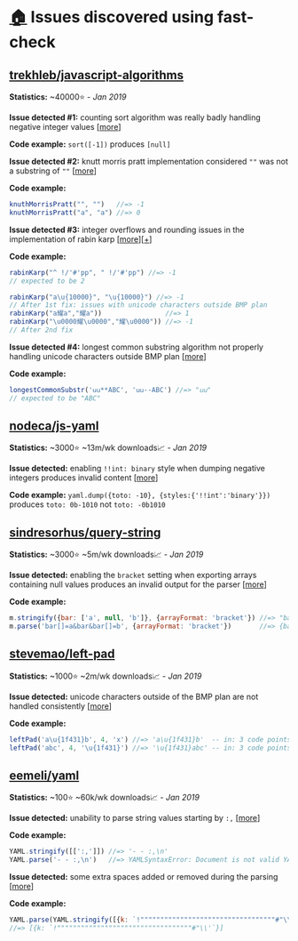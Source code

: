 # [:house:](../README.md) Issues discovered using fast-check

## [trekhleb/javascript-algorithms](https://github.com/trekhleb/javascript-algorithms/)

**Statistics:** ~40000⭐ - *Jan 2019*

**Issue detected #1:** counting sort algorithm was really badly handling negative integer values \[[more](https://github.com/trekhleb/javascript-algorithms/pull/100)\]

**Code example:** `sort([-1])` produces `[null]`

**Issue detected #2:** knutt morris pratt implementation considered `""` was not a substring of `""` \[[more](https://github.com/trekhleb/javascript-algorithms/pull/101)\]

**Code example:**

```js
knuthMorrisPratt("", "")   //=> -1
knuthMorrisPratt("a", "a") //=> 0
```

**Issue detected #3:** integer overflows and rounding issues in the implementation of rabin karp \[[more](https://github.com/trekhleb/javascript-algorithms/pull/102)\]\[[+](https://github.com/trekhleb/javascript-algorithms/pull/110)\]

**Code example:**

```js
rabinKarp("^ !/'#'pp", " !/'#'pp") //=> -1
// expected to be 2

rabinKarp("a\u{10000}", "\u{10000}") //=> -1
// After 1st fix: issues with unicode characters outside BMP plan
rabinKarp("a耀a","耀a"))                //=> 1
rabinKarp("\u0000耀\u0000","耀\u0000")) //=> -1
// After 2nd fix
```

**Issue detected #4:** longest common substring algorithm not properly handling unicode characters outside BMP plan \[[more](https://github.com/trekhleb/javascript-algorithms/pull/129)\]

**Code example:**

```js
longestCommonSubstr('𐌵𐌵**ABC', '𐌵𐌵--ABC') //=> "𐌵𐌵"
// expected to be "ABC"
```

## [nodeca/js-yaml](https://github.com/nodeca/js-yaml/)

**Statistics:** ~3000⭐ ~13m/wk downloads📈 - *Jan 2019*

**Issue detected:** enabling `!!int: binary` style when dumping negative integers produces invalid content \[[more](https://github.com/nodeca/js-yaml/pull/398)\]

**Code example:** `yaml.dump({toto: -10}, {styles:{'!!int':'binary'}})` produces `toto: 0b-1010` not `toto: -0b1010`

## [sindresorhus/query-string](https://github.com/sindresorhus/query-string)

**Statistics:** ~3000⭐ ~5m/wk downloads📈 - *Jan 2019*

**Issue detected:** enabling the `bracket` setting when exporting arrays containing null values produces an invalid output for the parser \[[more](https://github.com/sindresorhus/query-string/pull/138)\]

**Code example:**
```js
m.stringify({bar: ['a', null, 'b']}, {arrayFormat: 'bracket'}) //=> "bar[]=a&bar&bar[]=b"
m.parse('bar[]=a&bar&bar[]=b', {arrayFormat: 'bracket'})       //=> {bar: [null, 'b']}
```

## [stevemao/left-pad](https://github.com/stevemao/left-pad)

**Statistics:** ~1000⭐ ~2m/wk downloads📈 - *Jan 2019*

**Issue detected:** unicode characters outside of the BMP plan are not handled consistently \[[more](https://github.com/stevemao/left-pad/issues/58)\]

**Code example:**
```js
leftPad('a\u{1f431}b', 4, 'x') //=> 'a\u{1f431}b'  -- in: 3 code points, out: 3 code points
leftPad('abc', 4, '\u{1f431}') //=> '\u{1f431}abc' -- in: 3 code points, out: 4 code points
```

## [eemeli/yaml](https://github.com/eemeli/yaml)

**Statistics:** ~100⭐ ~60k/wk downloads📈 - *Jan 2019*

**Issue detected:** unability to parse string values starting by `:,` \[[more](https://github.com/eemeli/yaml/issues/56)\]

**Code example:**
```js
YAML.stringify([[':,']]) //=> '- - :,\n'
YAML.parse('- - :,\n')   //=> YAMLSyntaxError: Document is not valid YAML (bad indentation?)
```

**Issue detected:** some extra spaces added or removed during the parsing \[[more](https://github.com/eemeli/yaml/issues/57)\]

**Code example:**
```js
YAML.parse(YAML.stringify([{k: `!""""""""""""""""""""""""""""""""""#"\\ '`}]))
//=> [{k: `!""""""""""""""""""""""""""""""""""#"\\'`}]
```